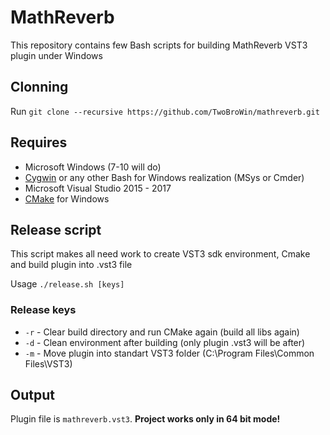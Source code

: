 # MathReverb
  This repository contains few Bash scripts for building MathReverb VST3 plugin under Windows

## Clonning
  Run `git clone --recursive https://github.com/TwoBroWin/mathreverb.git`

## Requires
  * Microsoft Windows (7-10 will do)
  * [Cygwin](https://cygwin.com/) or any other Bash for Windows realization (MSys or Cmder)
  * Microsoft Visual Studio 2015 - 2017
  * [CMake](https://cmake.org/) for Windows

## Release script
  This script makes all need work to create VST3 sdk environment, Cmake and build plugin into .vst3 file

  Usage `./release.sh [keys]`

### Release keys
  * `-r` - Clear build directory and run CMake again (build all libs again)
  * `-d` - Clean environment after building (only plugin .vst3 will be after)
  * `-m` - Move plugin into standart VST3 folder (C:\Program Files\Common Files\VST3)

## Output
  Plugin file is `mathreverb.vst3`. **Project works only in 64 bit mode!**
